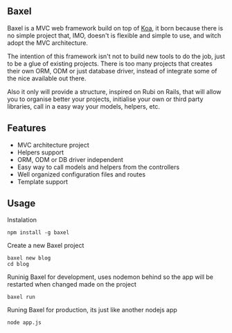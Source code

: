 Baxel
---

Baxel is a MVC web framework build on top of [Koa](http://koajs.com),
it born because there is no simple project that, IMO, doesn't is flexible
and simple to use, and witch adopt the MVC architecture.

The intention of this framework isn't not to build new tools to do the job,
just to be a glue of existing projects. There is too many projects that
creates their own ORM, ODM or just database driver, instead of integrate
some of the nice available out there.

Also it only will provide a structure, inspired on Rubi on Rails, that will
allow you to organise better your projects, initialise your own or third party
libraries, call in a easy way your models, helpers, etc. 

Features
---

- MVC architecture project
- Helpers support
- ORM, ODM or DB driver independent
- Easy way to call models and helpers from the controllers
- Well organized configuration files and routes
- Template support

Usage
---

Instalation

```
npm install -g baxel
```

Create a new Baxel project

```
baxel new blog
cd blog
```

Runinig Baxel for development, uses nodemon behind so the app will be
restarted when changed made on the project

```
baxel run
```

Runing Baxel for production, its just like another nodejs app

```
node app.js
```
